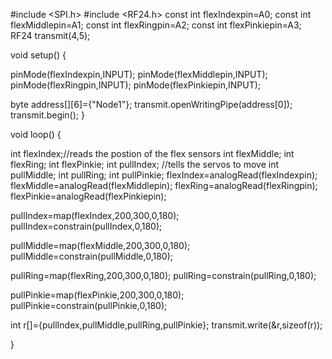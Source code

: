 #include <SPI.h>
#include <RF24.h>
const int flexIndexpin=A0;
const int flexMiddlepin=A1;
const int flexRingpin=A2;
const int flexPinkiepin=A3;
RF24 transmit(4,5);

void setup() {
  
  pinMode(flexIndexpin,INPUT);
  pinMode(flexMiddlepin,INPUT); 
  pinMode(flexRingpin,INPUT);
  pinMode(flexPinkiepin,INPUT);
  
  byte address[][6]={"Node1"};
  transmit.openWritingPipe(address[0]);
  transmit.begin();
}


void loop() {

  int flexIndex;//reads the postion of the flex sensors
  int flexMiddle;
  int flexRing;
  int flexPinkie;
  int pullIndex; //tells the servos to move
  int pullMiddle;
  int pullRing;
  int pullPinkie;
  flexIndex=analogRead(flexIndexpin);
  flexMiddle=analogRead(flexMiddlepin);
  flexRing=analogRead(flexRingpin);
  flexPinkie=analogRead(flexPinkiepin);
  
  pullIndex=map(flexIndex,200,300,0,180);
  pullIndex=constrain(pullIndex,0,180);
  
  pullMiddle=map(flexMiddle,200,300,0,180);
  pullMiddle=constrain(pullMiddle,0,180);
  
  pullRing=map(flexRing,200,300,0,180);
  pullRing=constrain(pullRing,0,180);

  pullPinkie=map(flexPinkie,200,300,0,180);
  pullPinkie=constrain(pullPinkie,0,180);
  
  int r[]={pullIndex,pullMiddle,pullRing,pullPinkie};
  transmit.write(&r,sizeof(r));
  
  }

